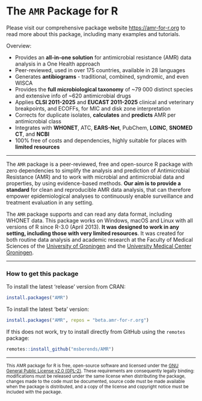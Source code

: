 
<!-- README.md is generated from README.Rmd; please edit that file. -->

# The `AMR` Package for R

Please visit our comprehensive package website <https://amr-for-r.org>
to read more about this package, including many examples and tutorials.

Overview:

- Provides an **all-in-one solution** for antimicrobial resistance (AMR)
  data analysis in a One Health approach
- Peer-reviewed, used in over 175 countries, available in 28 languages
- Generates **antibiograms** - traditional, combined, syndromic, and
  even WISCA
- Provides the **full microbiological taxonomy** of ~79 000 distinct
  species and extensive info of ~620 antimicrobial drugs
- Applies **CLSI 2011-2025** and **EUCAST 2011-2025** clinical and
  veterinary breakpoints, and ECOFFs, for MIC and disk zone
  interpretation
- Corrects for duplicate isolates, **calculates** and **predicts** AMR
  per antimicrobial class
- Integrates with **WHONET**, ATC, **EARS-Net**, PubChem, **LOINC**,
  **SNOMED CT**, and **NCBI**
- 100% free of costs and dependencies, highly suitable for places with
  **limited resources**

------------------------------------------------------------------------

The `AMR` package is a peer-reviewed, free and open-source R package
with zero dependencies to simplify the analysis and prediction of
Antimicrobial Resistance (AMR) and to work with microbial and
antimicrobial data and properties, by using evidence-based methods.
**Our aim is to provide a standard** for clean and reproducible AMR data
analysis, that can therefore empower epidemiological analyses to
continuously enable surveillance and treatment evaluation in any
setting.

The `AMR` package supports and can read any data format, including
WHONET data. This package works on Windows, macOS and Linux with all
versions of R since R-3.0 (April 2013). **It was designed to work in any
setting, including those with very limited resources**. It was created
for both routine data analysis and academic research at the Faculty of
Medical Sciences of the [University of Groningen](https://www.rug.nl)
and the [University Medical Center Groningen](https://www.umcg.nl).

------------------------------------------------------------------------

### How to get this package

To install the latest ‘release’ version from CRAN:

``` r
install.packages("AMR")
```

To install the latest ‘beta’ version:

``` r
install.packages("AMR", repos = "beta.amr-for-r.org")
```

If this does not work, try to install directly from GitHub using the
`remotes` package:

``` r
remotes::install_github("msberends/AMR")
```

------------------------------------------------------------------------

<small> This AMR package for R is free, open-source software and
licensed under the [GNU General Public License v2.0
(GPL-2)](https://amr-for-r.org/LICENSE-text.html). These requirements
are consequently legally binding: modifications must be released under
the same license when distributing the package, changes made to the code
must be documented, source code must be made available when the package
is distributed, and a copy of the license and copyright notice must be
included with the package. </small>
